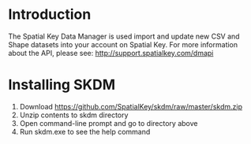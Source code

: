 Introduction
============
The Spatial Key Data Manager is used import and update new CSV and Shape datasets into your account on Spatial Key.  For more information about the API, please see:
http://support.spatialkey.com/dmapi

Installing SKDM
===============
1. Download https://github.com/SpatialKey/skdm/raw/master/skdm.zip
2. Unzip contents to skdm directory
3. Open command-line prompt and go to directory above
4. Run skdm.exe to see the help command

